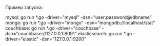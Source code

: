 Пример запуска:

mysql: go run *.go -driver="mysql" -dsn="user:password@/dbname"	
mongo: go run *.go -driver="mongo" -dsn="mongodb://localhost/stat"
couchbase: go run *.go -driver="couchbase" -dsn="couchbase://127.0.0.1:8091"
elasticsearch: go run *.go -driver="elastic" -dsn="127.0.0.1:9200"
